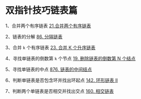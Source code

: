 # 双指针技巧链表篇

1、合并两个有序链表 
      [21.合并两个有序链表](https://leetcode.cn/problems/merge-two-sorted-lists/)

2、链表的分解
      [86. 分隔链表](https://leetcode.com/problems/partition-list/)

3、合并 `k` 个有序链表
      [23. 合并 K 个升序链表](https://leetcode.cn/problems/merge-k-sorted-lists/)

4、寻找单链表的倒数第 `k` 个节点
      [19. 删除链表的倒数第 N 个结点](https://leetcode.cn/problems/remove-nth-node-from-end-of-list/)

5、寻找单链表的中点
      [876. 链表的中间结点](https://leetcode.cn/problems/middle-of-the-linked-list/)

6、判断单链表是否包含环并找出环起点
      [142. 环形链表 II](https://leetcode.cn/problems/linked-list-cycle-ii/)

7、判断两个单链表是否相交并找出交点
      [160. 相交链表](https://leetcode.cn/problems/intersection-of-two-linked-lists/)
